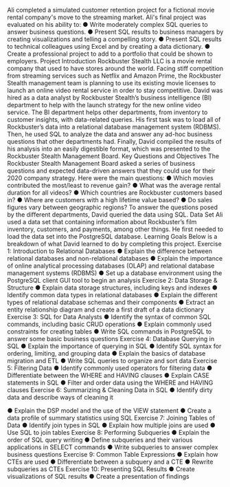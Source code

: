 Ali completed a simulated customer retention project for a fictional movie rental company's move to the streaming market.
Ali's final project was evaluated on his ability to:
● Write moderately complex SQL queries to answer business questions. 
● Present SQL results to business managers by creating visualizations and telling a compelling story. 
● Present SQL results to technical colleagues using Excel and by creating a data dictionary. 
● Create a professional project to add to a portfolio that could be shown to employers.
Project Introduction
Rockbuster Stealth LLC is a movie rental company that used to have stores around the world. Facing stiff competition from streaming services such as Netflix and Amazon Prime, the Rockbuster Stealth management team is planning to use its existing movie licenses to launch an online video rental service in order to stay competitive.
David was hired as a data analyst by Rockbuster Stealth’s business intelligence (BI) department to help with the launch strategy for the new online video service. The BI department helps other departments, from inventory to customer insights, with data-related queries. His first task was to load all of Rockbuster’s data into a relational database management system (RDBMS). Then, he used SQL to analyze the data and answer any ad-hoc business questions that other departments had.
Finally, David compiled the results of his analysis into an easily digestible format, which was presented to the Rockbuster Stealth Management Board.
Key Questions and Objectives
The Rockbuster Stealth Management Board asked a series of business questions and expected data-driven answers that they could use for their 2020 company strategy.
Here were the main questions:
● Which movies contributed the most/least to revenue gain? 
● What was the average rental duration for all videos? 
● Which countries are Rockbuster customers based in?
 ● Where are customers with a high lifetime value based?
 ● Do sales figures vary between geographic regions?
To answer the questions posed by the different departments, David queried the data using SQL.
Data Set
Ali used a data set that containing information about Rockbuster’s film inventory, customers, and payments, among other things. He first needed to load the data set into the PostgreSQL database.
Learning Goals
Below is a breakdown of what David learned to do by completing this project.
Exercise 1: Introduction to Relational Databases
 ● Explain the difference between relational databases and non-relational databases 
● Explain the importance of online analytical processing databases (OLAP) and relational database management systems (RDBMS) 
● Set up a database environment using the PostgreSQL client GUI tool to begin an analysis Exercise 2: Data Storage & Structure 
● Explain data storage structures, including keys and indexes
 ● Identify common data types in relational databases 
● Explain the different types of relational database schemas and their components 
● Extract an entity relationship diagram and create a first draft of a data dictionary Exercise 3: SQL for Data Analysts 
● Identify the syntax of common SQL commands, including basic CRUD operations 
● Explain commonly used constraints for creating tables 
● Write SQL commands in PostgreSQL to answer some basic business questions Exercise 4: Database Querying in SQL 
● Explain the importance of querying in SQL 
● Identify SQL syntax for ordering, limiting, and grouping data 
● Explain the basics of database migration and ETL 
● Write SQL queries to organize and sort data Exercise 5: Filtering Data 
● Identify commonly used operators for filtering data 
● Differentiate between the WHERE and HAVING clauses 
● Explain CASE statements in SQL 
● Filter and order data using the WHERE and HAVING clauses Exercise 6: Summarizing & Cleaning Data in SQL 
● Identify dirty data and describe ways of cleaning it

 ● Explain the DSP model and the use of the VIEW statement 
● Create a data profile of summary statistics using SQL Exercise 7: Joining Tables of Data ● Identify join types in SQL
 ● Explain how multiple joins are used 
● Use SQL to join tables Exercise 8: Performing Subqueries 
● Explain the order of SQL query writing 
● Define subqueries and their various applications in SELECT commands 
● Write subqueries to answer complex business questions Exercise 9: Common Table Expressions 
● Explain how CTEs are used 
● Differentiate between a subquery and a CTE 
● Rewrite subqueries as CTEs Exercise 10: Presenting SQL Results 
● Create visualizations of SQL results 
● Create a presentation of findings


